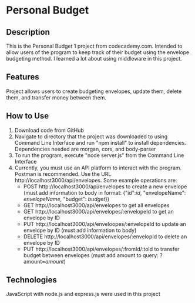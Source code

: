 # Personal Budget

## Description
This is the Personal Budget 1 project from codecademy.com. Intended to allow users of the program to keep track of their budget using the envelope budgeting method. I learned a lot about using middleware in this project.

## Features
Project allows users to create budgeting envelopes, update them, delete them, and transfer money between them. 

## How to Use
1. Download code from GitHub
2. Navigate to directory that the project was downloaded to using Command Line Interface and run "npm install" to install dependencies. Dependencies needed are morgan, cors, and body-parser
3. To run the program, execute "node server.js" from the Command Line Interface
4. Currently, you must use an API platform to interact with the program. Postman is recommended. Use the URL http://localhost3000/api/envelopes. Some example operations are:
    * POST http://localhost3000/api/envelopes to create a new envelope (must add information to body in format: {"id":*id*, "envelopeName": *envelopeName*, "budget": *budget*})
    * GET http://localhost3000/api/envelopes to get all envelopes
    * GET http://localhost3000/api/envelopes/:envelopeId to get an envelope by ID
    * PUT http://localhost3000/api/enveloopes/:envelopeId to update an envelope by ID (must add information to body)
    * DELETE http://localhost3000/api/envelopes/:envelopId to delete an envelope by ID
    * PUT http://localhost3000/api/envelopes/:fromId/:toId to transfer budget between envelopes (must add amount to query: ?amount=*amount*)

## Technologies
JavaScript with node.js and express.js were used in this project

